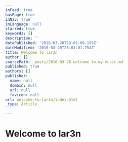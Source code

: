 ```yaml
---
inFeed: true
hasPage: true
inNav: true
inLanguage: null
starred: true
keywords: []
description: ''
datePublished: '2016-03-20T23:01:09.193Z'
dateModified: '2016-03-20T23:01:01.754Z'
title: Welcome to lar3n
author: []
sourcePath: _posts/2016-03-20-welcome-to-my-music.md
published: true
authors: []
publisher:
  name: null
  domain: null
  url: null
  favicon: null
url: welcome-to-lar3n/index.html
_type: Article

---
```

# Welcome to lar3n